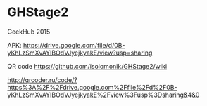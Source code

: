 # GHStage2
GeekHub 2015


APK:
https://drive.google.com/file/d/0B-yKhLzSmXvAYlBOdVJyejkyakE/view?usp=sharing


QR code https://github.com/isolomonik/GHStage2/wiki


http://qrcoder.ru/code/?https%3A%2F%2Fdrive.google.com%2Ffile%2Fd%2F0B-yKhLzSmXvAYlBOdVJyejkyakE%2Fview%3Fusp%3Dsharing&4&0

